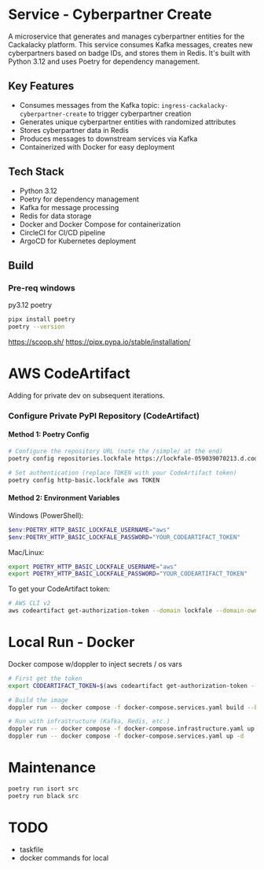 # Service - Cyberpartner Create

A microservice that generates and manages cyberpartner entities for the Cackalacky platform. 
This service consumes Kafka messages, creates new cyberpartners based on badge IDs, and stores them in Redis. 
It's built with Python 3.12 and uses Poetry for dependency management.

## Key Features
- Consumes messages from the Kafka topic: ``ingress-cackalacky-cyberpartner-create`` to trigger cyberpartner creation
- Generates unique cyberpartner entities with randomized attributes
- Stores cyberpartner data in Redis
- Produces messages to downstream services via Kafka
- Containerized with Docker for easy deployment

## Tech Stack
- Python 3.12
- Poetry for dependency management
- Kafka for message processing
- Redis for data storage
- Docker and Docker Compose for containerization
- CircleCI for CI/CD pipeline
- ArgoCD for Kubernetes deployment

## Build

### Pre-req windows

py3.12
poetry
```bash
pipx install poetry
poetry --version
```

https://scoop.sh/
https://pipx.pypa.io/stable/installation/

# AWS CodeArtifact

Adding for private dev on subsequent iterations.

### Configure Private PyPI Repository (CodeArtifact)

#### Method 1: Poetry Config
```bash
# Configure the repository URL (note the /simple/ at the end)
poetry config repositories.lockfale https://lockfale-059039070213.d.codeartifact.us-east-1.amazonaws.com/pypi/lockfale/simple/

# Set authentication (replace TOKEN with your CodeArtifact token)
poetry config http-basic.lockfale aws TOKEN
```

#### Method 2: Environment Variables
Windows (PowerShell):
```powershell
$env:POETRY_HTTP_BASIC_LOCKFALE_USERNAME="aws"
$env:POETRY_HTTP_BASIC_LOCKFALE_PASSWORD="YOUR_CODEARTIFACT_TOKEN"
```

Mac/Linux:
```bash
export POETRY_HTTP_BASIC_LOCKFALE_USERNAME="aws"
export POETRY_HTTP_BASIC_LOCKFALE_PASSWORD="YOUR_CODEARTIFACT_TOKEN"
```

To get your CodeArtifact token:
```bash
# AWS CLI v2
aws codeartifact get-authorization-token --domain lockfale --domain-owner 059039070213 --query authorizationToken --output text
```

# Local Run - Docker

Docker compose w/doppler to inject secrets / os vars

```bash
# First get the token
export CODEARTIFACT_TOKEN=$(aws codeartifact get-authorization-token --domain ... --domain-owner ... --query authorizationToken --output text)

# Build the image
doppler run -- docker compose -f docker-compose.services.yaml build --build-arg CODEARTIFACT_TOKEN=$env:CODEARTIFACT_TOKEN

# Run with infrastructure (Kafka, Redis, etc.)
doppler run -- docker compose -f docker-compose.infrastructure.yaml up -d
doppler run -- docker compose -f docker-compose.services.yaml up -d
```

# Maintenance

```bash
poetry run isort src
poetry run black src
```

# TODO
 - taskfile
 - docker commands for local